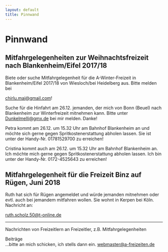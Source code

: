 ```yaml
---
layout: default
title: Pinnwand
---
```

# Pinnwand

## Mitfahrgelegenheiten zur Weihnachtsfreizeit nach Blankenheim/Eifel 2017/18

Biete oder suche Mitfahrgelegenheit für die A-Winter-Freizeit in Blankenheim/Eifel 
2017/18 von Wiesloch/bei Heidelberg aus. Bitte melden bei 

<chirlu.mai@gmail.com>!

Suche für die Hinfahrt am 26.12. jemanden, der mich von Bonn (Beuel) nach Blankenheim zur Winterfreizeit mitnehmen kann.
Bitte unter <Dunkelmelli@gmx.de> bei mir melden. 
Danke!

Petra kommt am 26.12. um 15.32 Uhr am Bahnhof Blankenheim an und möchte sich gerne gegen Spritkostenerstattung abholen lassen.
Sie ist unter der Handy-Nr. 01781529700 zu erreichen!

Cristina kommt auch am 26.12. um 15.32 Uhr am Bahnhof Blankenheim an. Ich möchte mich gerne gegen Spritkostenerstattung abholen lassen. 
Ich bin unter der Handy-Nr. 0172-4525643 zu erreichen!

## Mitfahrgelegenheit für die Freizeit Binz auf Rügen, Juni 2018

Ruth hat sich für Rügen angemeldet und würde jemanden mitnehmen oder 
evtl. auch bei jemandem mitfahren wollen.
Sie wohnt in Kerpen bei Köln. Nachricht an: 

<ruth.scholz.50@t-online.de>

--------------------------------------------------------------------

Nachrichten von Freizeitlern an Freizeitler, z.B.
Mitfahrgelegenheiten

Beiträge<br>
...bitte an mich schicken, ich stells dann ein.
<webmaster@a-freizeiten.de>


